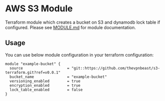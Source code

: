 # AWS S3 Module
Terraform module which creates a bucket on S3 and dynamodb lock table if configured. Please see [MODULE.md](MODULE.md) for module documentation.

## Usage
You can use below module configuration in your terraform configuration:
```
module "example-bucket" {
  source                    = "git::https://github.com/thevpnbeast/s3-terraform.git?ref=v0.0.1"
  bucket_name               = "example-bucket"
  versioning_enabled        = true
  encryption_enabled        = true
  lock_table_enabled        = false
}
```
